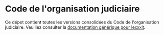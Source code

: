 # Code de l'organisation judiciaire

Ce dépot contient toutes les versions consolidées du Code de l'organisation judiciaire. Veuillez consulter la [documentation générique pour lexxxit](https://github.com/lexxxit/documentation).
